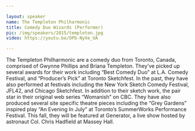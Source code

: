 ```yaml
---

layout: speaker
name: The Templeton Philharmonic
title: Comedy Duo Wizards (Performer)
pic: /img/speakers/2015/templeton.jpg
video: https://youtu.be/OPb-NyXe_UA

---
```


The Templeton Philharmonic are a comedy duo from Toronto, Canada, comprised of Gwynne Phillips and Briana Templeton. They’ve picked up several awards for their work including “Best Comedy Duo” at L.A. Comedy Festival, and “Producer’s Pick” at Toronto Sketchfest. In the past, they have also performed at festivals including the New York Sketch Comedy Festival, JFL42, and Chicago Sketchfest. In addition to their sketch work, the pair star in their original web series “Womanish” on CBC. They have also produced several site specific theatre pieces including the “Grey Gardens” inspired play “An Evening In July” at Toronto’s SummerWorks Performance Festival. This fall, they will be featured at Generator, a live show hosted by astronaut Col. Chris Hadfield at Massey Hall.
